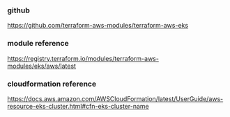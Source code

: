 ### github
https://github.com/terraform-aws-modules/terraform-aws-eks

### module reference
https://registry.terraform.io/modules/terraform-aws-modules/eks/aws/latest

### cloudformation reference
https://docs.aws.amazon.com/AWSCloudFormation/latest/UserGuide/aws-resource-eks-cluster.html#cfn-eks-cluster-name